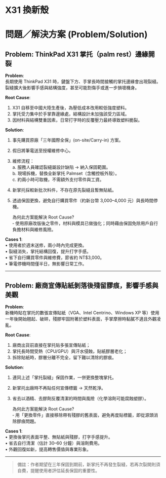 # X31 換新殼

# 問題／解決方案 (Problem/Solution)

## Problem: ThinkPad X31 掌托（palm rest）邊緣開裂

**Problem**:  
長期使用 ThinkPad X31 時，鍵盤下方、手掌長時間接觸的掌托邊緣會出現裂縫。裂縫擴大後影響手感與結構強度，甚至可能割傷手或進一步損壞機身。

**Root Cause**:  
1. X31 自移至中國大陸生產後，為壓低成本改用較低強度塑料。  
2. 掌托受力集中於手掌靠邊緣處，結構設計未加強該受力區域。  
3. 因材料與結構雙重因素，日常打字時的反覆壓力最終導致塑料脆裂。

**Solution**:  
1. 事先購買原廠「三年國際全保」(on-site/Carry-in) 方案。  
2. 假日將筆電送至授權維修中心。  
3. 維修流程：  
   a. 服務人員確認裂縫屬設計缺陷 → 納入保固範圍。  
   b. 現場拆機，替換全新掌托 Palmset（含觸控板外殼）。  
   c. 約兩小時可取機，不需額外支付零件與工資。  
4. 新掌托採較新批次料件，不存在原先裂縫且暫無貼紙。  
5. 透過保固更換，避免自行購買零件（約新台幣 3,000–4,000 元）與長時間停機。

   為何此方案能解決 Root Cause?  
   ‑ 使用原廠改版後之零件，材料與模具已做強化；同時藉由保固免除用戶自行負擔材料與維修風險。

**Cases 1**:  
• 使用者於週末送修，兩小時內完成更換。  
• 裂縫消失，掌托結構回復，提升打字手感。  
• 省下自行購買零件與維修費，節省約 NT$3,000。  
• 筆電停機時間僅半日，無影響日常工作。

---

## Problem: 廠商宣傳貼紙剝落後殘留膠痕，影響手感與美觀

**Problem**:  
新機時貼在掌托的數張宣傳貼紙（VGA、Intel Centrino、Windows XP 等）使用一年後開始翹起、破碎，殘膠牢固附著於塑料表面，手掌摩擦時黏膩不適且外觀凌亂。

**Root Cause**:  
1. 廠商出貨前直接在掌托貼多張宣傳貼紙；  
2. 掌托長時間受熱（CPU/GPU）與汗水侵蝕，貼紙膠層老化；  
3. 拆除貼紙時，膠層分離不完全，留下難以清除的膠痕。

**Solution**:  
1. 連同上述「掌托裂縫」保固作業，一併更換整塊掌托。  
2. 新掌托出廠時不再貼任何宣傳標籤 → 天然乾淨。  
3. 省去以酒精、去膠劑反覆清潔的時間與風險（化學溶劑可能腐蝕塑膠）。

   為何此方案能解決 Root Cause?  
   ‑ 用「更換零件」直接移除帶有殘膠的舊表面，避免再度貼標籤，即從源頭消除膠痕問題。

**Cases 1**:  
• 更換後掌托表面平整、無貼紙與殘膠，打字手感提升。  
• 省去自行清潔（估計 30–60 分鐘）與溶劑費用。  
• 外觀回復如新，提高轉售價值與專業形象。

---

> 備註：作者期望在三年保固到期前，新掌托不再發生裂縫，若再次裂開則須自費，提醒使用者評估延長保固的重要性。